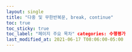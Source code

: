```yaml
---
layout: single 
title: "다중 및 무한반복문, break, continue"
toc: true
toc_sticky: true
toc_label: "페이지 주요 목차" categories: 수행평가
last_modified_at: 2021-06-17 T08:06:00-05:00
---
```

